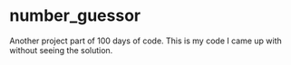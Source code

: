 # number_guessor
Another project part of 100 days of code. This is my code I came up with without seeing the solution.
